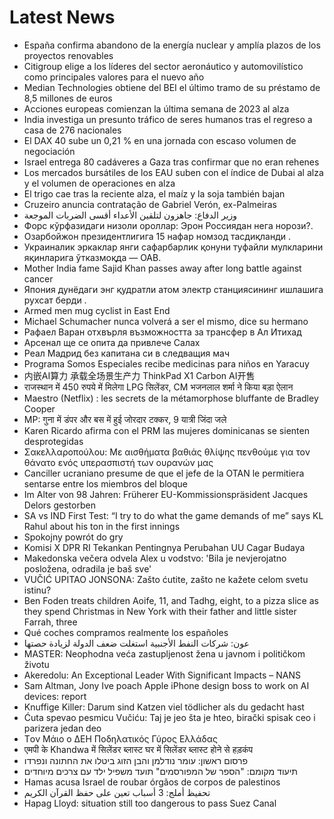 # Latest News
-  España confirma abandono de la energía nuclear y amplía plazos de los proyectos renovables
-  Citigroup elige a los líderes del sector aeronáutico y automovilístico como principales valores para el nuevo año
-  Median Technologies obtiene del BEI el último tramo de su préstamo de 8,5 millones de euros
-  Acciones europeas comienzan la última semana de 2023 al alza
-  India investiga un presunto tráfico de seres humanos tras el regreso a casa de 276 nacionales
-  El DAX 40 sube un 0,21 % en una jornada con escaso volumen de negociación
-  Israel entrega 80 cadáveres a Gaza tras confirmar que no eran rehenes
-  Los mercados bursátiles de los EAU suben con el índice de Dubai al alza y el volumen de operaciones en alza
-  El trigo cae tras la reciente alza, el maíz y la soja también bajan
-  Cruzeiro anuncia contratação de Gabriel Verón, ex-Palmeiras
-  وزير الدفاع: جاهزون لتلقين الأعداء أقسى الضربات الموجعة
-  Форс кўрфазидаги низоли ороллар: Эрон Россиядан нега норози?.
-  Озарбойжон президентлигига 15 нафар номзод тасдиқланди .
-  Украиналик эркаклар янги сафарбарлик қонуни туфайли мулкларини яқинларига ўтказмоқда — ОАВ.
-  Mother India fame Sajid Khan passes away after long battle against cancer
-  Япония дунёдаги энг қудратли атом электр станциясининг ишлашига рухсат берди .
-  Armed men mug cyclist in East End
-  Michael Schumacher nunca volverá a ser el mismo, dice su hermano
-  Рафаел Варан отхвърля възможността за трансфер в Ал Итихад
-  Арсенал ще се опита да привлече Салах
-  Реал Мадрид без капитана си в следващия мач
-  Programa Somos Especiales recibe medicinas para niños en Yaracuy
-  内嵌AI算力 承载全场景生产力 ThinkPad X1 Carbon AI开售
-  राजस्थान में 450 रुपये में मिलेगा LPG सिलेंडर, CM भजनलाल शर्मा ने किया बड़ा ऐलान
-  Maestro (Netflix) : les secrets de la métamorphose bluffante de Bradley Cooper
-  MP: गुना में डंपर और बस में हुई जोरदार टक्कर, 9 यात्री जिंदा जले
-  Karen Ricardo afirma con el PRM las mujeres dominicanas se sienten desprotegidas
-  Σακελλαροπούλου: Με αισθήματα βαθιάς θλίψης πενθούμε για τον θάνατο ενός υπερασπιστή των ουρανών μας
-  Canciller ucraniano presume de que el jefe de la OTAN le permitiera sentarse entre los miembros del bloque
-  Im Alter von 98 Jahren: Früherer EU-Kommissionspräsident Jacques Delors gestorben
-  SA vs IND First Test: “I try to do what the game demands of me” says KL Rahul about his ton in the first innings
-  Spokojny powrót do gry
-  Komisi X DPR RI Tekankan Pentingnya Perubahan UU Cagar Budaya
-  Makedonska večera odvela Alex u vodstvo: 'Bila je nevjerojatno posložena, odradila je baš sve'
-  VUČIĆ UPITAO JONSONA: Zašto ćutite, zašto ne kažete celom svetu istinu?
-  Ben Foden treats children Aoife, 11, and Tadhg, eight, to a pizza slice as they spend Christmas in New York with their father and little sister Farrah, three
-  Qué coches compramos realmente los españoles
-  عون: شركات النفط الأجنبية استغلت ضعف الدولة لزيادة حصتها
-  MASTER: Neophodna veća zastupljenost žena u javnom i političkom životu
-  Akeredolu: An Exceptional Leader With Significant Impacts – NANS
-  Sam Altman, Jony Ive poach Apple iPhone design boss to work on AI devices: report
-  Knuffige Killer: Darum sind Katzen viel tödlicher als du gedacht hast
-  Ćuta spevao pesmicu Vučiću: Taj je jeo šta je hteo, birački spisak ceo i parizera jedan deo
-  Tον Μάιο ο ΔΕΗ Ποδηλατικός Γύρος Ελλάδας
-  एमपी के Khandwa में सिलेंडर ब्लास्ट घर में सिलेंडर ब्लास्ट होने से हड़कंप
-  פרסום ראשון: עומר נודלמן והבן הזוג ביטלו את החתונה ונפרדו
-  תיעוד מקומם: "הספר של המפורסמים" תועד משפיל ילד עם צרכים מיוחדים
-  Hamas acusa Israel de roubar órgãos de corpos de palestinos
-  تحفيظ أملج: 3 أسباب تعين على حفظ القرآن الكريم
-  Hapag Lloyd: situation still too dangerous to pass Suez Canal
